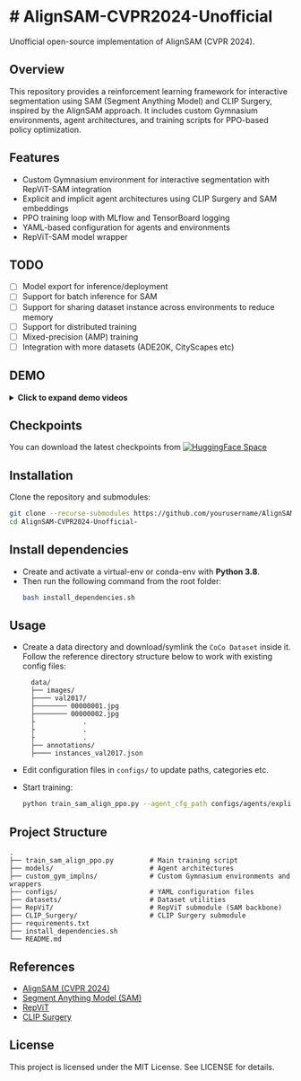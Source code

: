 # # AlignSAM-CVPR2024-Unofficial

Unofficial open-source implementation of AlignSAM (CVPR 2024).

## Overview

This repository provides a reinforcement learning framework for interactive segmentation using SAM (Segment Anything Model) and CLIP Surgery, inspired by the AlignSAM approach. It includes custom Gymnasium environments, agent architectures, and training scripts for PPO-based policy optimization.

## Features

- Custom Gymnasium environment for interactive segmentation with RepViT-SAM integration
- Explicit and implicit agent architectures using CLIP Surgery and SAM embeddings
- PPO training loop with MLflow and TensorBoard logging
- YAML-based configuration for agents and environments
- RepViT-SAM model wrapper

## TODO

- [ ] Model export for inference/deployment
- [ ] Support for batch inference for SAM
- [ ] Support for sharing dataset instance across environments to reduce memory
- [ ] Support for distributed training
- [ ] Mixed-precision (AMP) training
- [ ] Integration with more datasets (ADE20K, CityScapes etc)

## DEMO
<details>
  <summary><b>Click to expand demo videos</b></summary>
  <br/>

  <b> PERSON </b>
  <p align="center">
    <video width="480" controls>
      <source src="https://github.com/shantanusingh16/AlignSAM-CVPR2024-Unofficial-/blob/4ca2ac3ecbbe47ba6ac20b1adf5fefa4e2cd4703/assets/videos/video-person.mp4" type="video/mp4">
      Your browser does not support the video tag.
    </video>
  </p>
  <b> DOG </b>
  <p align="center">
    <video width="480" controls>
      <source src="https://github.com/shantanusingh16/AlignSAM-CVPR2024-Unofficial-/blob/4ca2ac3ecbbe47ba6ac20b1adf5fefa4e2cd4703/assets/videos/video-dog.mp4" type="video/mp4">
      Your browser does not support the video tag.
    </video>
  </p>
  <b> BUS </b>
  <p align="center">
    <video width="480" controls>
      <source src="https://github.com/shantanusingh16/AlignSAM-CVPR2024-Unofficial-/blob/4ca2ac3ecbbe47ba6ac20b1adf5fefa4e2cd4703/assets/videos/video-bus.mp4" type="video/mp4">
      Your browser does not support the video tag.
    </video>
  </p>
  <b> CAR </b>
  <p align="center">
    <video width="480" controls>
      <source src="https://github.com/shantanusingh16/AlignSAM-CVPR2024-Unofficial-/blob/4ca2ac3ecbbe47ba6ac20b1adf5fefa4e2cd4703/assets/videos/video-car.mp4" type="video/mp4">
      Your browser does not support the video tag.
    </video>
  </p>

</details>

## Checkpoints
You can download the latest checkpoints from [![HuggingFace Space](https://img.shields.io/badge/🤗-HuggingFace%20Space-cyan.svg)](shantanusingh10/AlignSAM-unofficial)

## Installation

Clone the repository and submodules:
```bash
git clone --recurse-submodules https://github.com/yourusername/AlignSAM-CVPR2024-Unofficial-.git
cd AlignSAM-CVPR2024-Unofficial-
```

## Install dependencies
- Create and activate a virtual-env or conda-env with **Python 3.8**. 
- Then run the following command from the root folder:
    ```bash
    bash install_dependencies.sh
    ```

## Usage
- Create a data directory and download/symlink the ```CoCo Dataset``` inside it. Follow the reference directory structure below to work with existing config files:

  ```
    data/
    ├── images/
    ├──── val2017/ 
    ├──────── 00000001.jpg
    ├──────── 00000002.jpg
    ├            .
    ├            .
    ├            .
    ├── annotations/
    ├──── instances_val2017.json
  ``` 

- Edit configuration files in ```configs/``` to update paths, categories etc.

- Start training:

    ```bash
    python train_sam_align_ppo.py --agent_cfg_path configs/agents/explicit_agent.yaml --env_cfg_path configs/envs/repvit_sam_coco.yaml
    ```

## Project Structure

```
.
├── train_sam_align_ppo.py         # Main training script
├── models/                        # Agent architectures
├── custom_gym_implns/             # Custom Gymnasium environments and wrappers
├── configs/                       # YAML configuration files
├── datasets/                      # Dataset utilities
├── RepViT/                        # RepViT submodule (SAM backbone)
├── CLIP_Surgery/                  # CLIP Surgery submodule
├── requirements.txt
├── install_dependencies.sh
└── README.md
```

## References
- [AlignSAM (CVPR 2024)](https://arxiv.org/abs/2406.00480)
- [Segment Anything Model (SAM)](https://segment-anything.com/)
- [RepViT](https://arxiv.org/abs/2307.09283)
- [CLIP Surgery](https://arxiv.org/abs/2304.05653)

## License
This project is licensed under the MIT License. See LICENSE for details.
